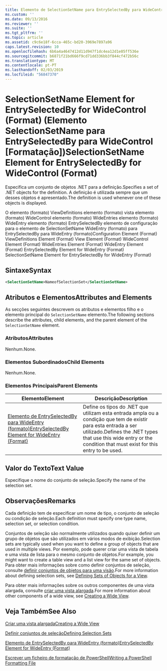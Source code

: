 ```yaml
---
title: Elemento de SelectionSetName para EntrySelectedBy para WideControl (formato) | Documentos da Microsoft
ms.custom: ''
ms.date: 09/13/2016
ms.reviewer: ''
ms.suite: ''
ms.tgt_pltfrm: ''
ms.topic: article
ms.assetid: c9c6e18f-6cca-465c-bd20-3969e7897a96
caps.latest.revision: 10
ms.openlocfilehash: 6b6a4a4647412d11d947f1dc4ea12d1e05ff536e
ms.sourcegitcommit: b6871f21bd666f9cd71dd336bb3f844cf472b56c
ms.translationtype: MT
ms.contentlocale: pt-PT
ms.lasthandoff: 02/03/2019
ms.locfileid: "56847370"
---
```

# <a name="selectionsetname-element-for-entryselectedby-for-widecontrol-format"></a><span data-ttu-id="74b34-102">SelectionSetName Element for EntrySelectedBy for WideControl (Format) (Elemento SelectionSetName para EntrySelectedBy para WideControl [Formatação])</span><span class="sxs-lookup"><span data-stu-id="74b34-102">SelectionSetName Element for EntrySelectedBy for WideControl (Format)</span></span>

<span data-ttu-id="74b34-103">Especifica um conjunto de objetos .NET para a definição.</span><span class="sxs-lookup"><span data-stu-id="74b34-103">Specifies a set of .NET objects for the definition.</span></span> <span data-ttu-id="74b34-104">A definição é utilizada sempre que um desses objetos é apresentado.</span><span class="sxs-lookup"><span data-stu-id="74b34-104">The definition is used whenever one of these objects is displayed.</span></span>

<span data-ttu-id="74b34-105">O elemento (formato) ViewDefinitions elemento (formato) vista elemento (formato) WideControl elemento (formato) WideEntries elemento (formato) WideEntry elemento (formato) EntrySelectedBy elemento de configuração para o elemento de SelectionSetName WideEntry (formato) para EntrySelectedBy para WideEntry (formato)</span><span class="sxs-lookup"><span data-stu-id="74b34-105">Configuration Element (Format) ViewDefinitions Element (Format) View Element (Format) WideControl Element (Format) WideEntries Element (Format) WideEntry Element (Format) EntrySelectedBy Element for WideEntry (Format) SelectionSetName Element for EntrySelectedBy for WideEntry (Format)</span></span>

## <a name="syntax"></a><span data-ttu-id="74b34-106">Sintaxe</span><span class="sxs-lookup"><span data-stu-id="74b34-106">Syntax</span></span>

```xml
<SelectionSetName>NameofSelectionSet</SelectionSetName>

```

## <a name="attributes-and-elements"></a><span data-ttu-id="74b34-107">Atributos e Elementos</span><span class="sxs-lookup"><span data-stu-id="74b34-107">Attributes and Elements</span></span>

<span data-ttu-id="74b34-108">As secções seguintes descrevem os atributos e elementos filho e o elemento principal do `SelectionSetName` elemento.</span><span class="sxs-lookup"><span data-stu-id="74b34-108">The following sections describe the attributes, child elements, and the parent element of the `SelectionSetName` element.</span></span>

### <a name="attributes"></a><span data-ttu-id="74b34-109">Atributos</span><span class="sxs-lookup"><span data-stu-id="74b34-109">Attributes</span></span>

<span data-ttu-id="74b34-110">Nenhum.</span><span class="sxs-lookup"><span data-stu-id="74b34-110">None.</span></span>

### <a name="child-elements"></a><span data-ttu-id="74b34-111">Elementos Subordinados</span><span class="sxs-lookup"><span data-stu-id="74b34-111">Child Elements</span></span>

<span data-ttu-id="74b34-112">Nenhum.</span><span class="sxs-lookup"><span data-stu-id="74b34-112">None.</span></span>

### <a name="parent-elements"></a><span data-ttu-id="74b34-113">Elementos Principais</span><span class="sxs-lookup"><span data-stu-id="74b34-113">Parent Elements</span></span>

|<span data-ttu-id="74b34-114">Elemento</span><span class="sxs-lookup"><span data-stu-id="74b34-114">Element</span></span>|<span data-ttu-id="74b34-115">Descrição</span><span class="sxs-lookup"><span data-stu-id="74b34-115">Description</span></span>|
|-------------|-----------------|
|[<span data-ttu-id="74b34-116">Elemento de EntrySelectedBy para WideEntry (formato)</span><span class="sxs-lookup"><span data-stu-id="74b34-116">EntrySelectedBy Element for WideEntry (Format)</span></span>](./entryselectedby-element-for-wideentry-format.md)|<span data-ttu-id="74b34-117">Define os tipos do .NET que utilizam esta entrada ampla ou a condição que tem de existir para esta entrada a ser utilizado.</span><span class="sxs-lookup"><span data-stu-id="74b34-117">Defines the .NET types that use this wide entry or the condition that must exist for this entry to be used.</span></span>|

## <a name="text-value"></a><span data-ttu-id="74b34-118">Valor do Texto</span><span class="sxs-lookup"><span data-stu-id="74b34-118">Text Value</span></span>

<span data-ttu-id="74b34-119">Especifique o nome do conjunto de seleção.</span><span class="sxs-lookup"><span data-stu-id="74b34-119">Specify the name of the selection set.</span></span>

## <a name="remarks"></a><span data-ttu-id="74b34-120">Observações</span><span class="sxs-lookup"><span data-stu-id="74b34-120">Remarks</span></span>

<span data-ttu-id="74b34-121">Cada definição tem de especificar um nome de tipo, o conjunto de seleção ou condição de seleção.</span><span class="sxs-lookup"><span data-stu-id="74b34-121">Each definition must specify one type name, selection set, or selection condition.</span></span>

<span data-ttu-id="74b34-122">Conjuntos de seleção são normalmente utilizados quando quiser definir um grupo de objetos que são utilizados em vários modos de exibição.</span><span class="sxs-lookup"><span data-stu-id="74b34-122">Selection sets are typically used when you want to define a group of objects that are used in multiple views.</span></span> <span data-ttu-id="74b34-123">Por exemplo, pode querer criar uma vista de tabela e uma vista de lista para o mesmo conjunto de objetos.</span><span class="sxs-lookup"><span data-stu-id="74b34-123">For example, you might want to create a table view and a list view for the same set of objects.</span></span> <span data-ttu-id="74b34-124">Para obter mais informações sobre como definir conjuntos de seleção, consulte [definir conjuntos de objetos para uma visão](./defining-selection-sets.md).</span><span class="sxs-lookup"><span data-stu-id="74b34-124">For more information about defining selection sets, see [Defining Sets of Objects for a View](./defining-selection-sets.md).</span></span>

<span data-ttu-id="74b34-125">Para obter mais informações sobre os outros componentes de uma vista alargada, consulte [criar uma vista alargada](./creating-a-wide-view.md).</span><span class="sxs-lookup"><span data-stu-id="74b34-125">For more information about other components of a wide view, see [Creating a Wide View](./creating-a-wide-view.md).</span></span>

## <a name="see-also"></a><span data-ttu-id="74b34-126">Veja Também</span><span class="sxs-lookup"><span data-stu-id="74b34-126">See Also</span></span>

[<span data-ttu-id="74b34-127">Criar uma vista alargada</span><span class="sxs-lookup"><span data-stu-id="74b34-127">Creating a Wide View</span></span>](./creating-a-wide-view.md)

[<span data-ttu-id="74b34-128">Definir conjuntos de seleção</span><span class="sxs-lookup"><span data-stu-id="74b34-128">Defining Selection Sets</span></span>](./defining-selection-sets.md)

[<span data-ttu-id="74b34-129">Elemento de EntrySelectedBy para WideEntry (formato)</span><span class="sxs-lookup"><span data-stu-id="74b34-129">EntrySelectedBy Element for WideEntry (Format)</span></span>](./entryselectedby-element-for-wideentry-format.md)

[<span data-ttu-id="74b34-130">Escrever um ficheiro de formatação de PowerShell</span><span class="sxs-lookup"><span data-stu-id="74b34-130">Writing a PowerShell Formatting File</span></span>](./writing-a-powershell-formatting-file.md)
